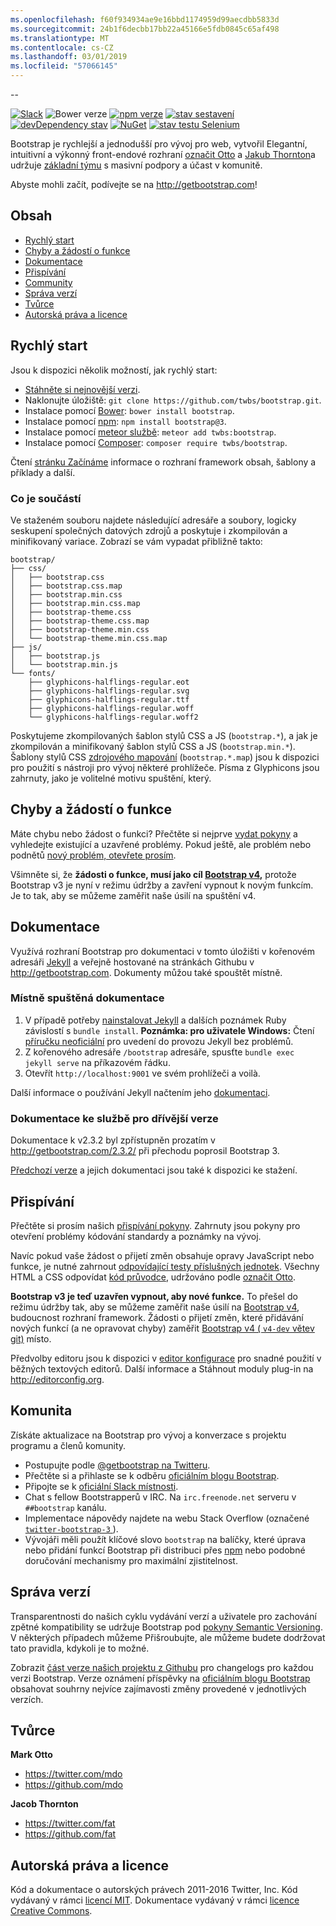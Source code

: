 ```yaml
---
ms.openlocfilehash: f60f934934ae9e16bbd1174959d99aecdbb5833d
ms.sourcegitcommit: 24b1f6decbb17bb22a45166e5fdb0845c65af498
ms.translationtype: MT
ms.contentlocale: cs-CZ
ms.lasthandoff: 03/01/2019
ms.locfileid: "57066145"
---
```

--

[![Slack](https://bootstrap-slack.herokuapp.com/badge.svg)](https://bootstrap-slack.herokuapp.com)
![Bower verze](https://img.shields.io/bower/v/bootstrap.svg)
[![npm verze](https://img.shields.io/npm/v/bootstrap.svg)](https://www.npmjs.com/package/bootstrap)
[![stav sestavení](https://img.shields.io/travis/twbs/bootstrap/master.svg)](https://travis-ci.org/twbs/bootstrap) 
 [ ![devDependency stav](https://img.shields.io/david/dev/twbs/bootstrap.svg)](https://david-dm.org/twbs/bootstrap#info=devDependencies)
[![NuGet](https://img.shields.io/nuget/v/bootstrap.svg)](https://www.nuget.org/packages/Bootstrap)
[![stav testu Selenium](https://saucelabs.com/browser-matrix/bootstrap.svg)](https://saucelabs.com/u/bootstrap)

Bootstrap je rychlejší a jednodušší pro vývoj pro web, vytvořil Elegantní, intuitivní a výkonný front-endové rozhraní [označit Otto](https://twitter.com/mdo) a [Jakub Thornton](https://twitter.com/fat)a udržuje [základní týmu](https://github.com/orgs/twbs/people) s masivní podpory a účast v komunitě.

Abyste mohli začít, podívejte se na <http://getbootstrap.com>!


## <a name="table-of-contents"></a>Obsah

* [Rychlý start](#quick-start)
* [Chyby a žádostí o funkce](#bugs-and-feature-requests)
* [Dokumentace](#documentation)
* [Přispívání](#contributing)
* [Community](#community)
* [Správa verzí](#versioning)
* [Tvůrce](#creators)
* [Autorská práva a licence](#copyright-and-license)


## <a name="quick-start"></a>Rychlý start

Jsou k dispozici několik možností, jak rychlý start:

* [Stáhněte si nejnovější verzi](https://github.com/twbs/bootstrap/archive/v3.3.7.zip).
* Naklonujte úložiště: `git clone https://github.com/twbs/bootstrap.git`.
* Instalace pomocí [Bower](http://bower.io): `bower install bootstrap`.
* Instalace pomocí [npm](https://www.npmjs.com): `npm install bootstrap@3`.
* Instalace pomocí [meteor službě](https://www.meteor.com): `meteor add twbs:bootstrap`.
* Instalace pomocí [Composer](https://getcomposer.org): `composer require twbs/bootstrap`.

Čtení [stránku Začínáme](http://getbootstrap.com/getting-started/) informace o rozhraní framework obsah, šablony a příklady a další.

### <a name="whats-included"></a>Co je součástí

Ve staženém souboru najdete následující adresáře a soubory, logicky seskupení společných datových zdrojů a poskytuje i zkompilován a minifikovaný variace. Zobrazí se vám vypadat přibližně takto:

```
bootstrap/
├── css/
│   ├── bootstrap.css
│   ├── bootstrap.css.map
│   ├── bootstrap.min.css
│   ├── bootstrap.min.css.map
│   ├── bootstrap-theme.css
│   ├── bootstrap-theme.css.map
│   ├── bootstrap-theme.min.css
│   └── bootstrap-theme.min.css.map
├── js/
│   ├── bootstrap.js
│   └── bootstrap.min.js
└── fonts/
    ├── glyphicons-halflings-regular.eot
    ├── glyphicons-halflings-regular.svg
    ├── glyphicons-halflings-regular.ttf
    ├── glyphicons-halflings-regular.woff
    └── glyphicons-halflings-regular.woff2
```

Poskytujeme zkompilovaných šablon stylů CSS a JS (`bootstrap.*`), a jak je zkompilován a minifikovaný šablon stylů CSS a JS (`bootstrap.min.*`). Šablony stylů CSS [zdrojového mapování](https://developer.chrome.com/devtools/docs/css-preprocessors) (`bootstrap.*.map`) jsou k dispozici pro použití s nástroji pro vývoj některé prohlížeče. Písma z Glyphicons jsou zahrnuty, jako je volitelné motivu spuštění, který.


## <a name="bugs-and-feature-requests"></a>Chyby a žádostí o funkce

Máte chybu nebo žádost o funkci? Přečtěte si nejprve [vydat pokyny](https://github.com/twbs/bootstrap/blob/master/CONTRIBUTING.md#using-the-issue-tracker) a vyhledejte existující a uzavřené problémy. Pokud ještě, ale problém nebo podnětů [nový problém, otevřete prosím](https://github.com/twbs/bootstrap/issues/new).

Všimněte si, že **žádosti o funkce, musí jako cíl [Bootstrap v4](https://github.com/twbs/bootstrap/tree/v4-dev),** protože Bootstrap v3 je nyní v režimu údržby a zavření vypnout k novým funkcím. Je to tak, aby se můžeme zaměřit naše úsilí na spuštění v4.


## <a name="documentation"></a>Dokumentace

Využívá rozhraní Bootstrap pro dokumentaci v tomto úložišti v kořenovém adresáři [Jekyll](http://jekyllrb.com) a veřejně hostované na stránkách Githubu v <http://getbootstrap.com>. Dokumenty můžou také spouštět místně.

### <a name="running-documentation-locally"></a>Místně spuštěná dokumentace

1. V případě potřeby [nainstalovat Jekyll](http://jekyllrb.com/docs/installation) a dalších poznámek Ruby závislostí s `bundle install`.
   **Poznámka: pro uživatele Windows:** Čtení [příručku neoficiální](http://jekyll-windows.juthilo.com/) pro uvedení do provozu Jekyll bez problémů.
2. Z kořenového adresáře `/bootstrap` adresáře, spusťte `bundle exec jekyll serve` na příkazovém řádku.
4. Otevřít `http://localhost:9001` ve svém prohlížeči a voilà.

Další informace o používání Jekyll načtením jeho [dokumentaci](http://jekyllrb.com/docs/home/).

### <a name="documentation-for-previous-releases"></a>Dokumentace ke službě pro dřívější verze

Dokumentace k v2.3.2 byl zpřístupněn prozatím v <http://getbootstrap.com/2.3.2/> při přechodu poprosil Bootstrap 3.

[Předchozí verze](https://github.com/twbs/bootstrap/releases) a jejich dokumentaci jsou také k dispozici ke stažení.


## <a name="contributing"></a>Přispívání

Přečtěte si prosím našich [přispívání pokyny](https://github.com/twbs/bootstrap/blob/master/CONTRIBUTING.md). Zahrnuty jsou pokyny pro otevření problémy kódování standardy a poznámky na vývoj.

Navíc pokud vaše žádost o přijetí změn obsahuje opravy JavaScript nebo funkce, je nutné zahrnout [odpovídající testy příslušných jednotek](https://github.com/twbs/bootstrap/tree/master/js/tests). Všechny HTML a CSS odpovídat [kód průvodce](https://github.com/mdo/code-guide), udržováno podle [označit Otto](https://github.com/mdo).

**Bootstrap v3 je teď uzavřen vypnout, aby nové funkce.** To přešel do režimu údržby tak, aby se můžeme zaměřit naše úsilí na [Bootstrap v4](https://github.com/twbs/bootstrap/tree/v4-dev), budoucnost rozhraní framework. Žádosti o přijetí změn, které přidávání nových funkcí (a ne opravovat chyby) zaměřit [Bootstrap v4 ( `v4-dev` větev git)](https://github.com/twbs/bootstrap/tree/v4-dev) místo.

Předvolby editoru jsou k dispozici v [editor konfigurace](https://github.com/twbs/bootstrap/blob/master/.editorconfig) pro snadné použití v běžných textových editorů. Další informace a Stáhnout moduly plug-in na <http://editorconfig.org>.


## <a name="community"></a>Komunita

Získáte aktualizace na Bootstrap pro vývoj a konverzace s projektu programu a členů komunity.

* Postupujte podle [ @getbootstrap na Twitteru](https://twitter.com/getbootstrap).
* Přečtěte si a přihlaste se k odběru [oficiálním blogu Bootstrap](http://blog.getbootstrap.com).
* Připojte se k [oficiální Slack místnosti](https://bootstrap-slack.herokuapp.com).
* Chat s fellow Bootstrapperů v IRC. Na `irc.freenode.net` serveru v `##bootstrap` kanálu.
* Implementace nápovědy najdete na webu Stack Overflow (označené [ `twitter-bootstrap-3` ](https://stackoverflow.com/questions/tagged/twitter-bootstrap-3)).
* Vývojáři měli použít klíčové slovo `bootstrap` na balíčky, které úprava nebo přidání funkcí Bootstrap při distribuci přes [npm](https://www.npmjs.com/browse/keyword/bootstrap) nebo podobné doručování mechanismy pro maximální zjistitelnost.


## <a name="versioning"></a>Správa verzí

Transparentnosti do našich cyklu vydávání verzí a uživatele pro zachování zpětné kompatibility se udržuje Bootstrap pod [pokyny Semantic Versioning](http://semver.org/). V některých případech můžeme Přišroubujte, ale můžeme budete dodržovat tato pravidla, kdykoli je to možné.

Zobrazit [část verze našich projektu z Githubu](https://github.com/twbs/bootstrap/releases) pro changelogs pro každou verzi Bootstrap. Verze oznámení příspěvky na [oficiálním blogu Bootstrap](http://blog.getbootstrap.com) obsahovat souhrny nejvíce zajímavosti změny provedené v jednotlivých verzích.


## <a name="creators"></a>Tvůrce

**Mark Otto**

* <https://twitter.com/mdo>
* <https://github.com/mdo>

**Jacob Thornton**

* <https://twitter.com/fat>
* <https://github.com/fat>


## <a name="copyright-and-license"></a>Autorská práva a licence

Kód a dokumentace o autorských právech 2011-2016 Twitter, Inc. Kód vydávaný v rámci [licencí MIT](https://github.com/twbs/bootstrap/blob/master/LICENSE). Dokumentace vydávaný v rámci [licence Creative Commons](https://github.com/twbs/bootstrap/blob/master/docs/LICENSE).
